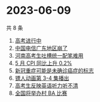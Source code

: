 # 2023-06-09

共 8 条

<!-- BEGIN ZHIHUSEARCH -->
<!-- 最后更新时间 Fri Jun 09 2023 10:53:13 GMT+0800 (China Standard Time) -->
1. [高考进行中](https://www.zhihu.com/search?q=高考进行中)
1. [中国电信广东地区崩了](https://www.zhihu.com/search?q=中国电信广东地区崩了)
1. [河南高考生吐槽统一配笔难用](https://www.zhihu.com/search?q=河南高考生吐槽统一配笔难用)
1. [5 月 CPI 同比上升 0.2%](https://www.zhihu.com/search?q=5%20月%20CPI%20同比上升%200.2%)
1. [新冠重症可能是未确诊癌症的标志](https://www.zhihu.com/search?q=新冠重症可能是未确诊癌症的标志)
1. [镖人动画第 3-4 集播出](https://www.zhihu.com/search?q=镖人动画第%203-4%20集播出)
1. [高考生反映英语听力听不清](https://www.zhihu.com/search?q=高考生反映英语听力听不清)
1. [全国将举办村 BA 比赛](https://www.zhihu.com/search?q=全国将举办村%20BA%20比赛)
<!-- END ZHIHUSEARCH -->
